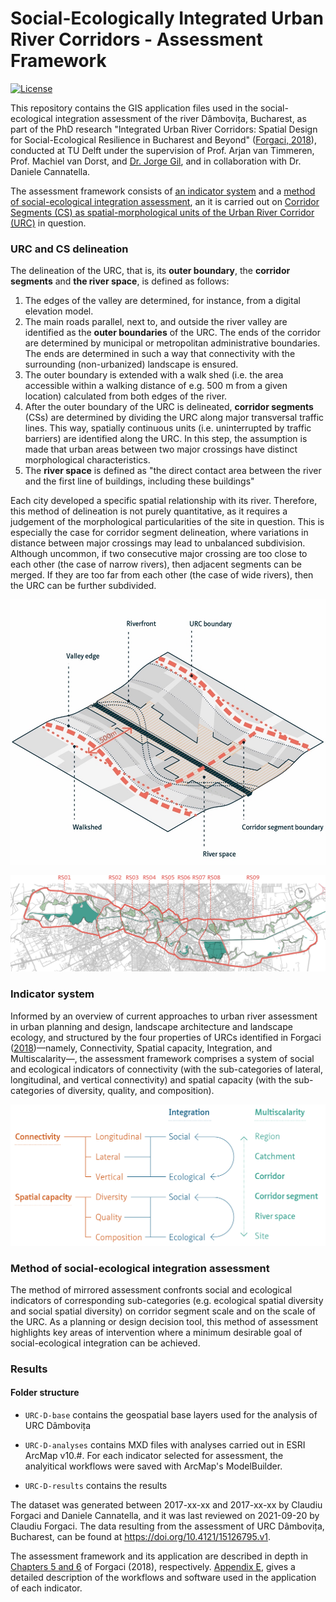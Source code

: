 # Social-Ecologically Integrated Urban River Corridors - Assessment Framework

[![License](https://img.shields.io/badge/License-Apache%202.0-blue.svg)](https://opensource.org/licenses/Apache-2.0)

This repository contains the GIS application files used in the social-ecological integration assessment of the river Dâmbovița, Bucharest, as part of the PhD research "Integrated Urban River Corridors: Spatial Design for Social-Ecological Resilience in Bucharest and Beyond" ([Forgaci, 2018](https://doi.org/10.7480/abe.2018.31)), conducted at TU Delft under the supervision of Prof. Arjan van Timmeren, Prof. Machiel van Dorst, and [Dr. Jorge Gil](https://github.com/jorgegil), and in collaboration with Dr. Daniele Cannatella.

The assessment framework consists of [an indicator system](#Indicator-system) and a [method of social-ecological integration assessment](#Method-of-social-ecological-integration-assessment), an it is carried out on [Corridor Segments (CS) as spatial-morphological units of the Urban River Corridor (URC)](#URC-and-CS-delineation) in question.

### URC and CS delineation

The delineation of the URC, that is, its **outer boundary**, the **corridor segments** and **the river space**, is defined as follows:

1.  The edges of the valley are determined, for instance, from a digital elevation model.
2.  The main roads parallel, next to, and outside the river valley are identified as the **outer boundaries** of the URC. The ends of the corridor are determined by municipal or metropolitan administrative boundaries. The ends are determined in such a way that connectivity with the surrounding (non-urbanized) landscape is ensured.
3.  The outer boundary is extended with a walk shed (i.e. the area accessible within a walking distance of e.g. 500 m from a given location) calculated from both edges of the river.
4.  After the outer boundary of the URC is delineated, **corridor segments** (CSs) are determined by dividing the URC along major transversal traffic lines. This way, spatially continuous units (i.e. uninterrupted by traffic barriers) are identified along the URC. In this step, the assumption is made that urban areas between two major crossings have distinct morphological characteristics.
5.  The **river space** is defined as "the direct contact area between the river and the first line of buildings, including these buildings"

Each city developed a specific spatial relationship with its river. Therefore, this method of delineation is not purely quantitative, as it requires a judgement of the morphological particularities of the site in question. This is especially the case for corridor segment delineation, where variations in distance between major crossings may lead to unbalanced subdivision. Although uncommon, if two consecutive major crossing are too close to each other (the case of narrow rivers), then adjacent segments can be merged. If they are too far from each other (the case of wide rivers), then the URC can be further subdivided.

![](fig/delineation.jpg)

![Delineation of URC Dâmbovița](fig/URC-D-delineation.png "Delineation of URC Dâmbovița")

### Indicator system

Informed by an overview of current approaches to urban river assessment in urban planning and design, landscape architecture and landscape ecology, and structured by the four properties of URCs identified in Forgaci ([2018](https://doi.org/10.7480/abe.2018.31))—namely, Connectivity, Spatial capacity, Integration, and Multiscalarity—, the assessment framework comprises a system of social and ecological indicators of connectivity (with the sub-categories of lateral, longitudinal, and vertical connectivity) and spatial capacity (with the sub-categories of diversity, quality, and composition).

![Social-Ecological Integration Assessment Framework](fig/framework.png "Social-Ecological Integration Assessment Framework")

### Method of social-ecological integration assessment

The method of mirrored assessment confronts social and ecological indicators of corresponding sub-categories (e.g. ecological spatial diversity and social spatial diversity) on corridor segment scale and on the scale of the URC. As a planning or design decision tool, this method of assessment highlights key areas of intervention where a minimum desirable goal of social-ecological integration can be achieved.

### Results

#### Folder structure

-   `URC-D-base` contains the geospatial base layers used for the analysis of URC Dâmbovița

-   `URC-D-analyses` contains MXD files with analyses carried out in ESRI ArcMap v10.\#. For each indicator selected for assessment, the analyitical workflows were saved with ArcMap's ModelBuilder.

-   `URC-D-results` contains the results

The dataset was generated between 2017-xx-xx and 2017-xx-xx by Claudiu Forgaci and Daniele Cannatella, and it was last reviewed on 2021-09-20 by Claudiu Forgaci. The data resulting from the assessment of URC Dâmbovița, Bucharest, can be found at <https://doi.org/10.4121/15126795.v1>.

The assessment framework and its application are described in depth in [Chapters 5 and 6](https://journals.open.tudelft.nl/plugins/generic/pdfJsViewer/pdf.js/web/viewer.html?file=https%3A%2F%2Fjournals.open.tudelft.nl%2Fabe%2Farticle%2Fdownload%2F3275%2F3447%2F8841#9789463661096-TXT.indd%3A.322290%3A59394) of Forgaci (2018), respectively. [Appendix E](https://journals.open.tudelft.nl/plugins/generic/pdfJsViewer/pdf.js/web/viewer.html?file=https%3A%2F%2Fjournals.open.tudelft.nl%2Fabe%2Farticle%2Fdownload%2F3275%2F3447%2F8841#9789463661096-TXT.indd%3A.322609%3A59470), gives a detailed description of the workflows and software used in the application of each indicator.
